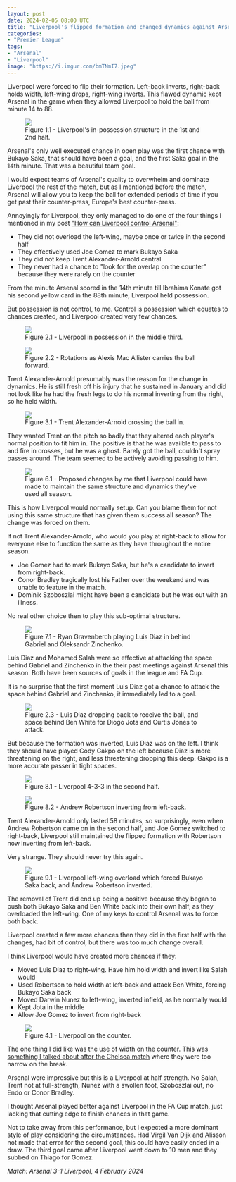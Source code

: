 ```yaml
---
layout: post
date: 2024-02-05 08:00 UTC
title: "Liverpool's flipped formation and changed dynamics against Arsenal"
categories:
- "Premier League"
tags:
- "Arsenal"
- "Liverpool"
image: "https://i.imgur.com/bmTNmI7.jpeg"
---
```


Liverpool were forced to flip their formation. Left-back inverts, right-back holds width, left-wing drops, right-wing inverts. This flawed dynamic kept Arsenal in the game when they allowed Liverpool to hold the ball from minute 14 to 88.

<!---more--->

<figure>
    <img src="https://i.imgur.com/0InA4Dv.jpeg">
    <figcaption>Figure 1.1 - Liverpool's in-possession structure in the 1st and 2nd half.</figcaption>
</figure> 

Arsenal's only well executed chance in open play was the first chance with Bukayo Saka, that should have been a goal, and the first Saka goal in the 14th minute. That was a beautiful team goal. 

I would expect teams of Arsenal's quality to overwhelm and dominate Liverpool the rest of the match, but as I mentioned before the match, Arsenal will allow you to keep the ball for extended periods of time if you get past their counter-press, Europe's best counter-press.

Annoyingly for Liverpool, they only managed to do one of the four things I mentioned in my post ["How can Liverpool control Arsenal"](https://tacticsjournal.com/2024/02/03/how-liverpool-can-control-arsenal/):

- They did not overload the left-wing, maybe once or twice in the second half
- They effectively used Joe Gomez to mark Bukayo Saka
- They did not keep Trent Alexander-Arnold central
- They never had a chance to "look for the overlap on the counter" because they were rarely on the counter 

From the minute Arsenal scored in the 14th minute till Ibrahima Konate got his second yellow card in the 88th minute, Liverpool held possession. 

But possession is not control, to me. Control is possession which equates to chances created, and Liverpool created very few chances.
 
<figure>
    <img src="https://i.imgur.com/qMsVVbH.jpeg">
    <figcaption>Figure 2.1 - Liverpool in possession in the middle third.</figcaption>
</figure> 

<figure>
    <img src="https://i.imgur.com/bmTNmI7.jpeg">
    <figcaption>Figure 2.2 - Rotations as Alexis Mac Allister carries the ball forward.</figcaption>
</figure> 

Trent Alexander-Arnold presumably was the reason for the change in dynamics. He is still fresh off his injury that he sustained in January and did not look like he had the fresh legs to do his normal inverting from the right, so he held width. 

<figure>
    <img src="https://i.imgur.com/voWIbpj.jpeg">
    <figcaption>Figure 3.1 - Trent Alexander-Arnold crossing the ball in.</figcaption>
</figure> 

They wanted Trent on the pitch so badly that they altered each player's normal position to fit him in. The positive is that he was availble to pass to and fire in crosses, but he was a ghost. Barely got the ball, couldn't spray passes around. The team seemed to be actively avoiding passing to him. 

<figure>
    <img src="https://i.imgur.com/5f5Qykq.jpeg">
    <figcaption>Figure 6.1 - Proposed changes by me that Liverpool could have made to maintain the same structure and dynamics they've used all season.</figcaption>
</figure> 

This is how Liverpool would normally setup. Can you blame them for not using this same structure that has given them success all season? The change was forced on them.

If not Trent Alexander-Arnold, who would you play at right-back to allow for everyone else to function the same as they have throughout the entire season.

- Joe Gomez had to mark Bukayo Saka, but he's a candidate to invert from right-back. 
- Conor Bradley tragically lost his Father over the weekend and was unable to feature in the match.
- Dominik Szoboszlai might have been a candidate but he was out with an illness.

No real other choice then to play this sub-optimal structure. 

<figure>
    <img src="https://i.imgur.com/bzRSmaA.jpeg">
    <figcaption>Figure 7.1 - Ryan Gravenberch playing Luis Diaz in behind Gabriel and Oleksandr Zinchenko.</figcaption>
</figure> 

Luis Diaz and Mohamed Salah were so effective at attacking the space behind Gabriel and Zinchenko in the their past meetings against Arsenal this season. Both have been sources of goals in the league and FA Cup. 

It is no surprise that the first moment Luis Diaz got a chance to attack the space behind Gabriel and Zinchenko, it immediately led to a goal. 

<figure>
    <img src="https://i.imgur.com/XDrw6UX.jpeg">
    <figcaption>Figure 2.3 - Luis Diaz dropping back to receive the ball, and space behind Ben White for Diogo Jota and Curtis Jones to attack.</figcaption>
</figure> 

But because the formation was inverted, Luis Diaz was on the left. I think they should have played Cody Gakpo on the left because Diaz is more threatening on the right, and less threatening dropping this deep. Gakpo is a more accurate passer in tight spaces. 


<figure>
    <img src="https://i.imgur.com/GUKmIiZ.jpeg">
    <figcaption>Figure 8.1 - Liverpool 4-3-3 in the second half.</figcaption>
</figure> 

<figure>
    <img src="https://i.imgur.com/e8fKzHE.jpeg">
    <figcaption>Figure 8.2 - Andrew Robertson inverting from left-back.</figcaption>
</figure> 

Trent Alexander-Arnold only lasted 58 minutes, so surprisingly, even when Andrew Robertson came on in the second half, and Joe Gomez switched to right-back, Liverpool still maintained the flipped formation with Robertson now inverting from left-back. 

Very strange. They should never try this again. 

<figure>
    <img src="https://i.imgur.com/E2xR9qR.jpeg">
    <figcaption>Figure 9.1 - Liverpool left-wing overload which forced Bukayo Saka back, and Andrew Robertson inverted.</figcaption>
</figure> 

The removal of Trent did end up being a positive because they began to push both Bukayo Saka and Ben White back into their own half, as they overloaded the left-wing. One of my keys to control Arsenal was to force both back.

Liverpool created a few more chances then they did in the first half with the changes, had bit of control, but there was too much change overall. 

I think Liverpool would have created more chances if they: 

- Moved Luis Diaz to right-wing. Have him hold width and invert like Salah would
- Used Robertson to hold width at left-back and attack Ben White, forcing Bukayo Saka back
- Moved Darwin Nunez to left-wing, inverted infield, as he normally would
- Kept Jota in the middle 
- Allow Joe Gomez to invert from right-back 

<figure>
    <img src="https://i.imgur.com/bBwUyab.jpeg">
    <figcaption>Figure 4.1 - Liverpool on the counter.</figcaption>
</figure> 

The one thing I did like was the use of width on the counter. This was [something I talked about after the Chelsea match](https://tacticsjournal.com/2024/02/02/liverpools-negatively-angled-runs-on-the-break/) where they were too narrow on the break. 

Arsenal were impressive but this is a Liverpool at half strength. No Salah, Trent not at full-strength, Nunez with a swollen foot, Szoboszlai out, no Endo or Conor Bradley. 

I thought Arsenal played better against Liverpool in the FA Cup match, just lacking that cutting edge to finish chances in that game. 

Not to take away from this performance, but I expected a more dominant style of play considering the circumstances. Had Virgil Van Dijk and Alisson not made that error for the second goal, this could have easily ended in a draw. The third goal came after Liverpool went down to 10 men and they subbed on Thiago for Gomez.

*Match: Arsenal 3-1 Liverpool, 4 February 2024*
